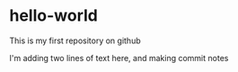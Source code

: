 # hello-world
This is my first repository on github

I'm adding two lines of text here, and making commit notes
